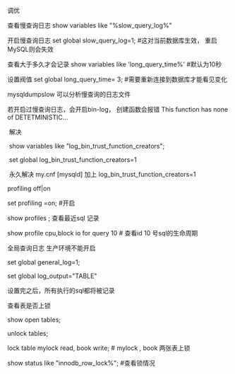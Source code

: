 调优

查看慢查询日志 show variables like "%slow_query_log%"

开启慢查询日志 set global slow_query_log=1;  #这对当前数据库生效， 重启MySQL则会失效 

查看大于多久才会记录  show variables  like 'long_query_time%'   #默认为10秒

设置阀值  set global long_query_time= 3;   #需要重新连接到数据库才能看见变化

  mysqldumpslow  可以分析慢查询的日志文件



若开启过慢查询日志，会开启bin-log， 创建函数会报错 This function has none of DETETMINISTIC...

​	解决

​	show variables like "log_bin_trust_function_creators";

​	set global log_bin_trust_function_creators=1

​	永久解决   my.cnf [mysqld] 加上  log_bin_trust_function_creators=1



profiling   off|on

 set profiling  =on;  #开启

show profiles ;  查看最近sql 记录

show profile cpu,block io for query  10 # 查看id 10 号sql的生命周期



全局查询日志    生产环境不能开启

set global general_log=1;

set global log_output="TABLE"

设置完之后，所有执行的sql都将被记录





查看表是否上锁

show  open tables;

unlock tables;

lock table mylock read, book write;  # mylock , book  两张表上锁



show status like "innodb_row_lock%";  #查看锁情况

